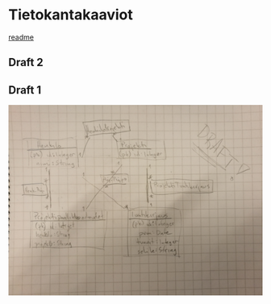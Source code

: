 # Tietokantakaaviot

[readme](https://github.com/Kahvipuu/Tyoaikaseuranta/blob/master/README.md)

## Draft 2

## Draft 1

<img src="https://github.com/Kahvipuu/Tyoaikaseuranta/blob/master/documentation/pics/tietokantakaavio draft1-small.png">
